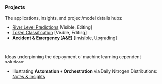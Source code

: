 

<h3>Projects</h3>

The applications, insights, and project/model details hubs:

<ul>
  <li><a href="https://d3h5uy7f3ttkyl.cloudfront.net/index.html">River Level Predictions</a> [Visible, Editing]</li>
  <li><a href="https://d22j2jhm9iagpk.cloudfront.net/index.html">Token Classification</a> [Visible, Editing]</li>
  <li><b>Accident & Emergency (A&E)</b> [Invisible, Upgrading]</li>
</ul>

<br>

Ideas underpinning the deployment of machine learning dependent solutions:

<ul>
  <li>Illustrating <b>Automation + Orchestration</b> via Daily Nitrogen Distributions: <a href="https://d29mim58jd41o6.cloudfront.net/" target="_blank">Notes & Insights</a></li>
</ul>

<br>
<br>

<br>
<br>

<br>
<br>

<br>
<br>

<!--

https://d179hb1okg0baa.cloudfront.net/index.html

**Here are some ideas to get you started:**

🙋‍♀️ A short introduction - what is your organization all about?
🌈 Contribution guidelines - how can the community get involved?
👩‍💻 Useful resources - where can the community find your docs? Is there anything else the community should know?
🍿 Fun facts - what does your team eat for breakfast?
🧙 Remember, you can do mighty things with the power of [Markdown](https://docs.github.com/github/writing-on-github/getting-started-with-writing-and-formatting-on-github/basic-writing-and-formatting-syntax)

-->

